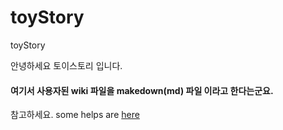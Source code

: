 # toyStory
toyStory

안녕하세요 토이스토리 입니다.


#### 여기서 사용자된 wiki 파일을 makedown(md) 파일 이라고 한다는군요.
참고하세요.
some helps are [here](https://guides.github.com/features/mastering-markdown/)
